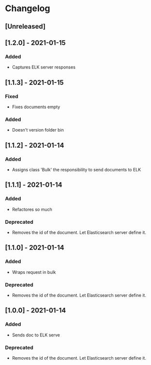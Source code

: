 # Changelog

## [Unreleased]

## [1.2.0] - 2021-01-15
### Added
- Captures ELK server responses

## [1.1.3] - 2021-01-15
### Fixed
- Fixes documents empty

### Added
- Doesn't version folder bin

## [1.1.2] - 2021-01-14
### Added
- Assigns class 'Bulk' the responsibility to send documents to ELK

## [1.1.1] - 2021-01-14
### Added
- Refactores so much

### Deprecated
- Removes the id of the document. Let Elasticsearch server define it.

## [1.1.0] - 2021-01-14
### Added
- Wraps request in bulk

### Deprecated
- Removes the id of the document. Let Elasticsearch server define it.

## [1.0.0] - 2021-01-14
### Added
- Sends doc to ELK serve

### Deprecated
- Removes the id of the document. Let Elasticsearch server define it.
